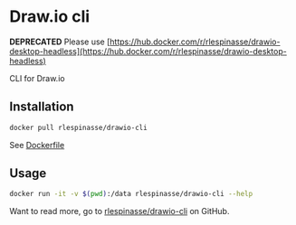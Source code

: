 # Draw.io cli

**DEPRECATED** Please use [https://hub.docker.com/r/rlespinasse/drawio-desktop-headless](https://hub.docker.com/r/rlespinasse/drawio-desktop-headless)

CLI for Draw.io

## Installation

```bash
docker pull rlespinasse/drawio-cli
```

See [Dockerfile][2]

## Usage

```bash
docker run -it -v $(pwd):/data rlespinasse/drawio-cli --help
```

Want to read more, go to [rlespinasse/drawio-cli][1] on GitHub.

[1]: https://github.com/rlespinasse/drawio-cli
[2]: https://github.com/rlespinasse/drawio-cli/blob/master/Dockerfile
